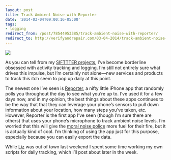 ```yaml
---
layout: post 
title: Track Ambient Noise with Reporter 
date: '2014-03-04T09:00:16-05:00' 
tags: 
- logging 
redirect_from: /post/78544953385/track-ambient-noise-with-reporter/
redirect_to: http://verifyandrepair.com/03-04-2014/track-ambient-noise-with-reporter
---
```


![](http://d.pr/4M1Z+)

As you can tell from my [SIFTTTER projects](http://craigeley.com/tagged/sifttter), I’ve become borderline obsessed with activity tracking and logging. I’m still not entirely sure what drives this impulse, but I’m certainly not alone—new services and products to track this itch seem to pop up daily at this point.

The newest one I’ve seen is [Reporter](http://www.reporter-app.com/), a nifty little iPhone app that randomly polls you throughout the day to see what you’re up to. I’ve used it for a few days now, and in my opinion, the best things about these apps continues to be the way that that they can leverage your phone’s sensors to pull down information about your location, how many steps you’ve taken, etc. However, Reporter is the first app I’ve seen (though I’m sure there are others) that uses your phone’s microphone to track ambient noise levels. I’m worried that this will give the [moral noise police](http://craigeley.com/post/75482668793/after-seeing-this-new-film-trailer-im-pretty) more fuel for their fire, but it is actually kind of cool. I’m thinking of using the app just for this purpose, especially because you can easily export the data.

While [Liz](https://twitter.com/elizwyckoff) was out of town last weekend I spent some time working my own scripts for daily tracking, which I’ll post about later in the week.

